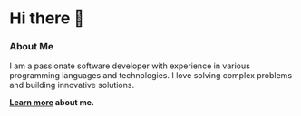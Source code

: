 # Hi there 👋

### About Me

I am a passionate software developer with experience in various programming languages and technologies. I love solving complex problems and building innovative solutions.

**[Learn more](https://xanderbilla.com/) about me.**

